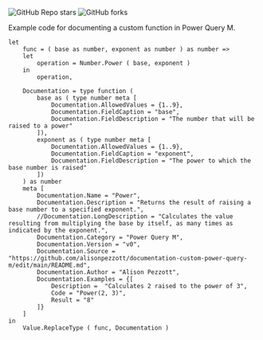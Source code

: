 ![GitHub Repo stars](https://img.shields.io/github/stars/alisonpezzott/documentation-custom-power-query-m?style=flat&color=yellow&link=https%3A%2F%2Fgithub.com%2Falisonpezzott%2Fdocumentation-custom-power-query-m%2Fblob%2Fmain%2F)
![GitHub forks](https://img.shields.io/github/forks/alisonpezzott/documentation-custom-power-query-m?style=flat&color=blue&link=https%3A%2F%2Fgithub.com%2Falisonpezzott%2Fdocumentation-custom-power-query-m%2Fedit%2Fmain%2F)   


Example code for documenting a custom function in Power Query M.

```power-query-m
let 
    func = ( base as number, exponent as number ) as number => 
    let 
        operation = Number.Power ( base, exponent )
    in
        operation,

    Documentation = type function (
        base as ( type number meta [
            Documentation.AllowedValues = {1..9},
            Documentation.FieldCaption = "base", 
            Documentation.FieldDescription = "The number that will be raised to a power"
        ]),
        exponent as ( type number meta [
            Documentation.AllowedValues = {1..9},
            Documentation.FieldCaption = "exponent", 
            Documentation.FieldDescription = "The power to which the base number is raised"
        ])
    ) as number
    meta [
        Documentation.Name = "Power", 
        Documentation.Description = "Returns the result of raising a base number to a specified exponent.",
        //Documentation.LongDescription = "Calculates the value resulting from multiplying the base by itself, as many times as indicated by the exponent.",
        Documentation.Category = "Power Query M", 
        Documentation.Version = "v0",
        Documentation.Source = "https://github.com/alisonpezzott/documentation-custom-power-query-m/edit/main/README.md", 
        Documentation.Author = "Alison Pezzott", 
        Documentation.Examples = {[
            Description =  "Calculates 2 raised to the power of 3", 
            Code = "Power(2, 3)", 
            Result = "8" 
        ]}
    ]
in 
    Value.ReplaceType ( func, Documentation )
```

